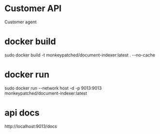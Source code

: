 # Customer API
Customer agent

# docker build 
sudo docker build -t monkeypatched/document-indexer:latest . --no-cache

# docker run
sudo docker run  --network host -d -p 9013:9013 monkeypatched/document-indexer:latest

# api docs
http://localhost:9013/docs



